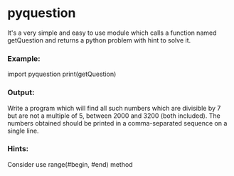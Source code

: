 # pyquestion
 It's a very simple and easy to use module which calls a function named getQuestion and returns a python problem with hint to solve it.
### Example: 
 import pyquestion
 print(getQuestion)
### Output:
 Write a program which will find all such numbers which are divisible by 7 but are not a multiple of 5,
 between 2000 and 3200 (both included).
 The numbers obtained should be printed in a comma-separated sequence on a single line.
#### 
### Hints: 
 Consider use range(#begin, #end) method
